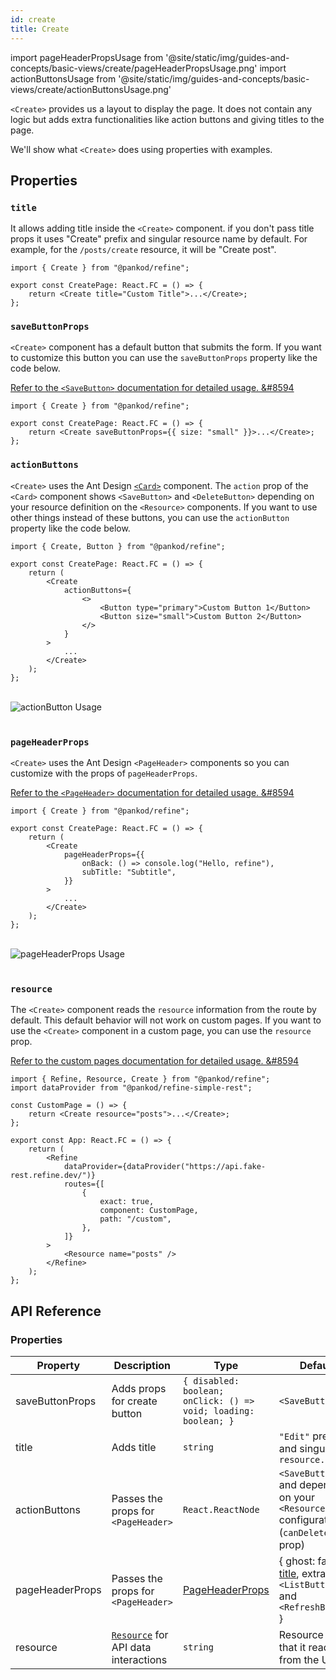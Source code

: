 ```yaml
---
id: create
title: Create
---
```


import pageHeaderPropsUsage from '@site/static/img/guides-and-concepts/basic-views/create/pageHeaderPropsUsage.png'
import actionButtonsUsage from '@site/static/img/guides-and-concepts/basic-views/create/actionButtonsUsage.png'

`<Create>` provides us a layout to display the page. It does not contain any logic but adds extra functionalities like action buttons and giving titles to the page.

We'll show what `<Create>` does using properties with examples.

## Properties

### `title`

It allows adding title inside the `<Create>` component. if you don't pass title props it uses "Create" prefix and singular resource name by default. For example, for the `/posts/create` resource, it will be "Create post".

```tsx 
import { Create } from "@pankod/refine";

export const CreatePage: React.FC = () => {
    return <Create title="Custom Title">...</Create>;
};
```

### `saveButtonProps`

`<Create>` component has a default button that submits the form. If you want to customize this button you can use the `saveButtonProps` property like the code below.


[Refer to the `<SaveButton>` documentation for detailed usage. &#8594](/api-references/components/buttons/save.md)

```tsx 
import { Create } from "@pankod/refine";

export const CreatePage: React.FC = () => {
    return <Create saveButtonProps={{ size: "small" }}>...</Create>;
};
```

### `actionButtons`

`<Create>` uses the Ant Design [`<Card>`](https://ant.design/components/card) component. The `action` prop of the `<Card>` component shows `<SaveButton>` and `<DeleteButton>` depending on your resource definition on the `<Resource>` components. If you want to use other things instead of these buttons, you can use the `actionButton` property like the code below.

```tsx 
import { Create, Button } from "@pankod/refine";

export const CreatePage: React.FC = () => {
    return (
        <Create
            actionButtons={
                <>
                    <Button type="primary">Custom Button 1</Button>
                    <Button size="small">Custom Button 2</Button>
                </>
            }
        >
            ...
        </Create>
    );
};
```

<br/>
<div class="img-container">
    <div class="window">
        <div class="control red"></div>
        <div class="control orange"></div>
        <div class="control green"></div>
    </div>
    <img src={actionButtonsUsage} alt="actionButton Usage" />
</div>
<br/>

### `pageHeaderProps`

`<Create>` uses the Ant Design `<PageHeader>` components so you can customize with the props of `pageHeaderProps`.

[Refer to the `<PageHeader>` documentation for detailed usage. &#8594](https://ant.design/components/page-header/#API)

```tsx 
import { Create } from "@pankod/refine";

export const CreatePage: React.FC = () => {
    return (
        <Create
            pageHeaderProps={{
                onBack: () => console.log("Hello, refine"),
                subTitle: "Subtitle",
            }}
        >
            ...
        </Create>
    );
};
```

<br/>
<div class="img-container">
    <div class="window">
        <div class="control red"></div>
        <div class="control orange"></div>
        <div class="control green"></div>
    </div>
    <img src={pageHeaderPropsUsage} alt="pageHeaderProps Usage"/>
</div>
<br/>

### `resource`

The `<Create>` component reads the `resource` information from the route by default. This default behavior will not work on custom pages. If you want to use the `<Create>` component in a custom page, you can use the `resource` prop.

[Refer to the custom pages documentation for detailed usage. &#8594](/guides-and-concepts/custom-pages.md)

```tsx  {3-5, 12-18}
import { Refine, Resource, Create } from "@pankod/refine";
import dataProvider from "@pankod/refine-simple-rest";

const CustomPage = () => {
    return <Create resource="posts">...</Create>;
};

export const App: React.FC = () => {
    return (
        <Refine
            dataProvider={dataProvider("https://api.fake-rest.refine.dev/")}
            routes={[
                {
                    exact: true,
                    component: CustomPage,
                    path: "/custom",
                },
            ]}
        >
            <Resource name="posts" />
        </Refine>
    );
};
```
## API Reference

### Properties

| Property        | Description                                                                    | Type                                                              | Default                                                                            |
| --------------- | ------------------------------------------------------------------------------ | ----------------------------------------------------------------- | ---------------------------------------------------------------------------------- |
| saveButtonProps | Adds props for create button                                                   | `{ disabled: boolean; onClick: () => void; loading: boolean; }`   | `<SaveButton>`                                                                     |
| title           | Adds title                                                                     | `string`                                                          | `"Edit"` prefix and singular of `resource.name`                                    |
| actionButtons   | Passes the props for `<PageHeader>`                                            | `React.ReactNode`                                                 | `<SaveButton>` and depending on your `<Resource>` configuration (`canDelete` prop) |
| pageHeaderProps | Passes the props for `<PageHeader>`                                            | [PageHeaderProps](https://ant.design/components/page-header/#API) | { ghost: false, [title](#title), extra: `<ListButton>` and `<RefreshButton>` }     |
| resource        | [`Resource`](/api-references/components/resource.md) for API data interactions | `string`                                                          | Resource name that it reads from the URL.                                          |
